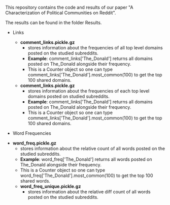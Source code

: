 This repository contains the code and results of our paper "A Characterization of Political Communities on Reddit".

The results can be found in the folder Results. 

- Links
  * **comment_links.pickle.gz** 
    + stores information about the frequencies of all top level domains posted on the studied subreddits.  
    + **Example**: comment_links['The_Donald'] returns all domains posted on The_Donald alongside their frequency. 
    + This is a Counter object so one can type comment_links['The_Donald'].most_common(100) to get the top 100 shared domains. 
  * **comment_links.pickle.gz** 
    + stores information about the frequencies of each top level domains posted on studied subreddits.  
    + **Example**: comment_links['The_Donald'] returns all domains posted on The_Donald alongside their frequency. 
    + This is a Counter object so one can type comment_links['The_Donald'].most_common(100) to get the top 100 shared domains. 
  
- Word Frequencies
* **word_freq.pickle.gz** 
    + stores information about the relative count of all words posted on the studied subreddits.  
    + **Example**: word_freq['The_Donald'] returns all words posted on The_Donald alongside their frequency. 
    + This is a Counter object so one can type word_freq['The_Donald'].most_common(100) to get the top 100 shared words. 
  * **word_freq_unique.pickle.gz** 
    + stores information about the relative diff count of all words posted on the studied subreddits.  
